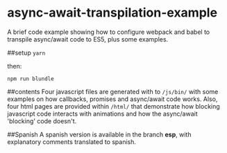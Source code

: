 # async-await-transpilation-example
A brief code example showing how to configure webpack and babel to transpile async/await code to ES5, plus some examples.

##setup
`yarn`

then:

`npm run blundle`

##contents
Four javascript files are generated with to `/js/bin/` with some examples on how callbacks, promises and async/await code
works. Also, four html pages are provided within `/html/` that demonstrate how blocking javascript code interacts with
animations and how the async/await 'blocking' code doesn't.

##Spanish
A spanish version is available in the branch **esp**, with explanatory comments translated to spanish.

